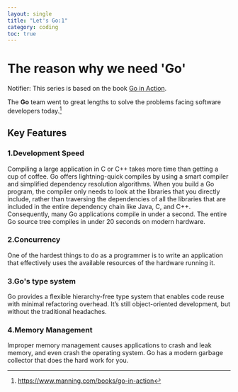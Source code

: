 ```yaml
---
layout: single
title: "Let's Go:1"
category: coding
toc: true
---
```


# The reason why we need 'Go'

Notifier: This series is based on the book [Go in Action](https://www.manning.com/books/go-in-action).

The **Go** team went to great lengths to solve the problems facing software developers today.[^1]

## Key Features

### 1.Development Speed

Compiling a large application in C or C++ takes more time than getting a cup of coffee.
Go offers lightning-quick compiles by using a smart compiler and simplified dependency resolution algorithms. When you build a Go program, the compiler only needs to look at the libraries that you directly include, rather than traversing the dependencies of all the libraries that are included in the entire dependency chain like Java, C, and C++. Consequently, many Go applications compile in under a second. The entire Go source tree compiles in under 20 seconds on modern hardware.

### 2.Concurrency

One of the hardest things to do as a programmer is to write an application that effectively uses the available resources of the hardware running it.

### 3.Go's type system

Go provides a flexible hierarchy-free type system that enables code reuse with minimal refactoring overhead. It’s still object-oriented development, but without the traditional headaches.

### 4.Memory Management

Improper memory management causes applications to crash and leak memory, and even crash the operating system. Go has a modern garbage collector that does the hard work for you.


[^1]: https://www.manning.com/books/go-in-action